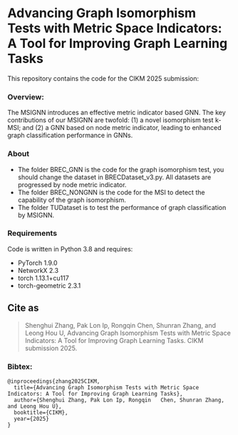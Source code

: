 # Advancing Graph Isomorphism Tests with Metric Space Indicators: A Tool for Improving Graph Learning Tasks
This repository contains the code for the CIKM 2025 submission:

### Overview:
The MSIGNN introduces an effective metric indicator based GNN. The key contributions of our MSIGNN are twofold: (1) a novel isomorphism test k-MSI; and (2) a GNN based on node metric indicator, leading to enhanced graph classification performance in GNNs.

### About
* The folder BREC_GNN is the code for the graph isomorphism test, you should change the dataset in BRECDataset_v3.py. All datasets are progressed by node metric indicator.
* The folder BREC_NONGNN is the code for the MSI to detect the capability of the graph isomorphism.
* The folder TUDataset is to test the performance of graph classification by MSIGNN.

### Requirements
Code is written in Python 3.8 and requires:
* PyTorch   1.9.0
* NetworkX  2.3
* torch  1.13.1+cu117
* torch-geometric   2.3.1


## Cite as
> Shenghui Zhang, Pak Lon Ip, Rongqin	Chen, Shunran Zhang, and Leong Hou U, Advancing Graph Isomorphism Tests with Metric Space Indicators: A Tool for Improving Graph Learning Tasks. CIKM submission 2025.

### Bibtex:
```
@inproceedings{zhang2025CIKM,
  title={Advancing Graph Isomorphism Tests with Metric Space Indicators: A Tool for Improving Graph Learning Tasks},
  author={Shenghui Zhang, Pak Lon Ip, Rongqin	Chen, Shunran Zhang, and Leong Hou U},
  booktitle={CIKM},
  year={2025}
}

